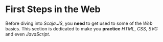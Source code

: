 # First Steps in the Web

Before diving into *Scaja.JS*, you **need** to get used to some of the *Web* basics. This section is dedicated to make you **practice** *HTML*, *CSS*, *SVG* and even *JavaScript*.